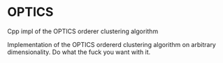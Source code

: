 # OPTICS
Cpp impl of the OPTICS orderer clustering algorithm

Implementation of the OPTICS ordererd clustering algorithm on arbitrary dimensionality. Do what the fuck you want with it.
